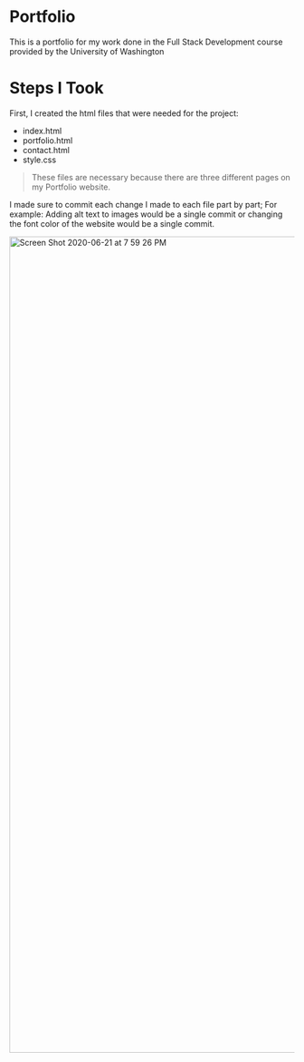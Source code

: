 <h1> Portfolio </h1>

This is a portfolio for my work done in the Full Stack Development course provided by the University of Washington

# Steps I Took

First, I created the html files that were needed for the project: 
- index.html
- portfolio.html
- contact.html
- style.css

> These files are necessary because there are three different pages on my Portfolio website.

I made sure to commit each change I made to each file part by part;
For example: Adding alt text to images would be a single commit or changing the font color of the website would be a single commit.

<img width="1440" alt="Screen Shot 2020-06-21 at 7 59 26 PM" src="https://user-images.githubusercontent.com/65871175/85244943-f7deef80-b3fa-11ea-8b18-c06e2a0cfdb0.png">